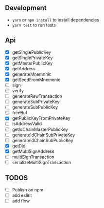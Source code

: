 ## Development

* `yarn` or `npm install` to install dependencies
* `yarn test` to run tests

## Api

* [x] getSinglePublicKey
* [x] getSinglePrivateKey
* [x] getMasterPublicKey
* [x] getAddress
* [x] generateMnemonic
* [x] getSeedFromMnemonic
* [ ] sign
* [ ] verify
* [ ] generateRawTransaction
* [ ] generateSubPrivateKey
* [ ] generateSubPublicKey
* [ ] freeBuf
* [x] getPublicKeyFromPrivateKey
* [ ] isAddressValid
* [ ] getIdChainMasterPublicKey
* [ ] generateIdChainSubPrivateKey
* [ ] generateIdChainSubPublicKey
* [x] getDid
* [x] getMultiSignAddress
* [ ] multiSignTransaction
* [ ] serializeMultiSignTransaction

## TODOS

* [ ] Publish on npm
* [ ] add eslint
* [ ] add flow
